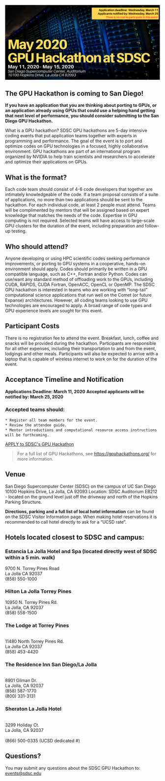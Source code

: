 <img src="./images/May2020_GPUhack-header.png" alt="SDSC GPU Hackathon" width="800px" />

## The GPU Hackathon is coming to San Diego!
<b>If you have an application that you are thinking about porting to GPUs, or an application already using GPUs that could use a helping hand getting that next level of performance, you should consider submitting to the San Diego GPU Hackathon.</b>

What is a GPU hackathon?
SDSC GPU hackathons are 5-day intensive coding events that put application teams together with experts in programming and performance. The goal of the event is to port and optimize codes on GPU technologies in a focused, highly collaborative environment. GPU hackathons are part of an international program organized by NVIDIA to help train scientists and researchers to accelerate and optimize their applications on GPUs. 

## What is the format?
Each code team should consist of 4-6 code developers that together are intimately knowledgeable of the code. If a team proposal consists of a suite of applications, no more than two applications should be sent to the hackathon. For each individual code, at least 2 people must attend. Teams will be complimented by mentors that will be assigned based on expert knowledge that matches the needs of the code. Expertise in GPU computing is not required.
Selected teams will have access to large-scale GPU clusters for the duration of the event, including preparation and follow-up testing. 

## Who should attend?
Anyone developing or using HPC scientific codes seeking performance improvements, or porting to GPU systems in a cooperative, hands-on environment should apply. Codes should primarily be written in a GPU compatible language, such as C++, Fortran and/or Python. Codes can use/want any standard method of offloading work to the GPUs, including CUDA, RAPIDS, CUDA Fortran, OpenACC, OpenCL or OpenMP.
The SDSC GPU hackathon is interested in teams who are working with “long-tail” computational science applications that run well on the Comet (or future Expanse) architectures. However, all coding teams looking to use GPU technologies are encouraged to apply. A broad range of code types and GPU experience levels are sought for this event.

## Participant Costs
There is no registration fee to attend the event. Breakfast, lunch, coffee and snacks will be provided during the hackathon. Participants are responsible for all other expenses, including their transportation to and from the event, lodgings and other meals. Participants will also be expected to arrive with a laptop that is capable of wireless internet to work on for the duration of the event.

## Acceptance Timeline and Notification

<b>Applications Deadline: March 11, 2020</b>
<b>Accepted applicants will be notified by: March 25, 2020</b>
### Accepted teams should:
    * Register all team members for the event.
    * Review the attendee guide.
    * Mentor introductions and computational resource access instructions will be forthcoming.
[APPLY to SDSC's GPU Hackathon](https://gpuhackathons.org/form/register?hackathon_which_event=253)
>For a full list of GPU Hackathons, see https://gpuhackathons.org/ for more information.

## Venue
San Diego Supercomputer Center (SDSC) on the campus of UC San Diego
10100 Hopkins Drive, La Jolla, CA 92093
Location: SDSC Auditorium EB212 - located on the ground level just off the driveway and north of the Hopkins Parking Structure.

__Directions, parking and a full list of local hotel information__ can be found on the SDSC Visitor Information page.  When making hotel reservations it is recommended to call hotel directly to ask for a “UCSD rate”.  

## Hotels located closest to SDSC and campus:

### Estancia La Jolla Hotel and Spa (located directly west of SDSC within a 5 min. walk)
<p>9700 N. Torrey Pines Road
<br>La Jolla CA 92037
<br>(858) 550-1000</br>

### Hilton La Jolla Torrey Pines
<p>10950 N. Torrey Pines Rd.
<br>La Jolla, CA 92037
<br>(858) 558-1500</br>

### The Lodge at Torrey Pines
<br>11480 North Torrey Pines Rd.
<br>La Jolla CA 92037
<br>(858) 453-4420</br> 	

### The Residence Inn San Diego/La Jolla
<br>8901 Gilman Dr.
<br>La Jolla, CA 92037
<br>(858) 587-1770
<br>(800) 331-3131</br>

### Sheraton La Jolla Hotel
<br>3299 Holiday Ct. 
<br>La Jolla, CA 92037  
<br>(866) 500-0335 (UCSD dedicated #)</br>

## Questions?
You may submit any questions about the SDSC GPU Hackathon to: events@sdsc.edu



